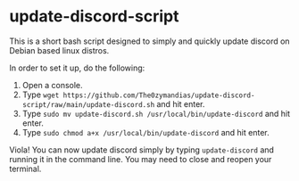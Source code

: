 # update-discord-script
This is a short bash script designed to simply and quickly update discord on Debian based linux distros.

In order to set it up, do the following:
1. Open a console.
2. Type `wget https://github.com/The0zymandias/update-discord-script/raw/main/update-discord.sh` and hit enter.
3. Type `sudo mv update-discord.sh /usr/local/bin/update-discord` and hit enter.
4. Type `sudo chmod a+x /usr/local/bin/update-discord` and hit enter.
   
Viola! You can now update discord simply by typing `update-discord` and running it in the command line. You may need to close and reopen your terminal.

